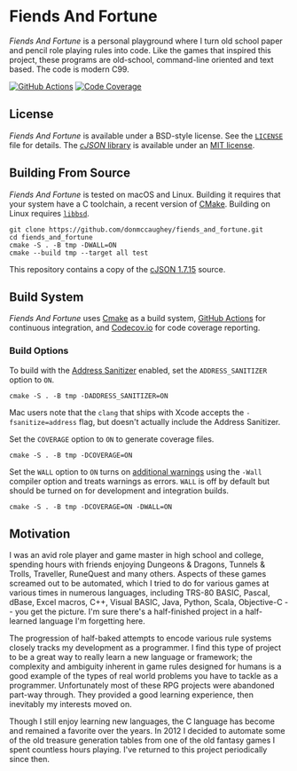 # Fiends And Fortune

_Fiends And Fortune_ is a personal playground where I turn old school paper and
pencil role playing rules into code.  Like the games that inspired this
project, these programs are old-school, command-line oriented and text based.
The code is modern C99.

[![GitHub Actions][11]][12] [![Code Coverage][13]][14]

[11]: https://github.com/donmccaughey/fiends_and_fortune/actions/workflows/tests.yml/badge.svg
[12]: https://github.com/donmccaughey/fiends_and_fortune/actions/workflows/tests.yml
[13]: https://codecov.io/gh/donmccaughey/fiends_and_fortune/branch/master/graph/badge.svg
[14]: https://codecov.io/gh/donmccaughey/fiends_and_fortune


## License

_Fiends And Fortune_ is available under a BSD-style license.  See the
[`LICENSE`][21] file for details.  The [_cJSON_ library][22] is available under 
an [MIT license][23].

[21]: https://github.com/donmccaughey/fiends_and_fortune/blob/master/LICENSE
[22]: https://github.com/donmccaughey/fiends_and_fortune/blob/master/libs/cJSON
[23]: https://github.com/donmccaughey/fiends_and_fortune/blob/master/libs/cJSON/LICENSE


## Building From Source

_Fiends And Fortune_ is tested on macOS and Linux.  Building it requires that
your system have a C toolchain, a recent version of [CMake][31].  Building on
Linux requires [`libbsd`][32].

    git clone https://github.com/donmccaughey/fiends_and_fortune.git
    cd fiends_and_fortune
    cmake -S . -B tmp -DWALL=ON
    cmake --build tmp --target all test

This repository contains a copy of the [cJSON 1.7.15][33] source.

[31]: https://cmake.org
[32]: https://libbsd.freedesktop.org/
[33]: https://github.com/DaveGamble/cJSON


## Build System

_Fiends And Fortune_ uses [Cmake][41] as a build system, [GitHub Actions][42] 
for continuous integration, and [Codecov.io][43] for code coverage reporting.

### Build Options

To build with the [Address Sanitizer][44] enabled, set the `ADDRESS_SANITIZER`
option to `ON`.

    cmake -S . -B tmp -DADDRESS_SANITIZER=ON

Mac users note that the `clang` that ships with Xcode accepts the 
`-fsanitize=address` flag, but doesn't actually include the Address Sanitizer.

Set the `COVERAGE` option to `ON` to generate coverage files.

    cmake -S . -B tmp -DCOVERAGE=ON

Set the `WALL` option to `ON` turns on [additional warnings][44] using the 
`-Wall` compiler option and treats warnings as errors.  `WALL` is off by default
but should be turned on for development and integration builds.

    cmake -S . -B tmp -DCOVERAGE=ON -DWALL=ON

[41]: https://cmake.org
[42]: https://github.com/donmccaughey/fiends_and_fortune/actions/workflows/tests.yml
[43]: https://codecov.io/gh/donmccaughey/fiends_and_fortune
[44]: https://gcc.gnu.org/onlinedocs/gcc/Warning-Options.html#Warning-Options


## Motivation

I was an avid role player and game master in high school and college, spending
hours with friends enjoying Dungeons & Dragons, Tunnels & Trolls, Traveller,
RuneQuest and many others.  Aspects of these games screamed out to be
automated, which I tried to do for various games at various times in numerous
languages, including TRS-80 BASIC, Pascal, dBase, Excel macros, C++, Visual
BASIC, Java, Python, Scala, Objective-C -- you get the picture.  I'm sure
there's a half-finished project in a half-learned language I'm forgetting here.

The progression of half-baked attempts to encode various rule systems closely
tracks my development as a programmer.  I find this type of project to be a
great way to really learn a new language or framework; the complexity and
ambiguity inherent in game rules designed for humans is a good example of the
types of real world problems you have to tackle as a programmer.  Unfortunately
most of these RPG projects were abandoned part-way through.  They provided a
good learning experience, then inevitably my interests moved on.

Though I still enjoy learning new languages, the C language has become and
remained a favorite over the years.  In 2012 I decided to automate some of the
old treasure generation tables from one of the old fantasy games I spent
countless hours playing.  I've returned to this project periodically since
then.


